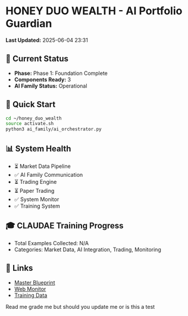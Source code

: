# HONEY DUO WEALTH - AI Portfolio Guardian
**Last Updated:** 2025-06-04 23:31

## 🎯 Current Status
- **Phase:** Phase 1: Foundation Complete
- **Components Ready:** 3
- **AI Family Status:** Operational

## 🚀 Quick Start
```bash
cd ~/honey_duo_wealth
source activate.sh
python3 ai_family/ai_orchestrator.py
```

## 📊 System Health
- ⏳ Market Data Pipeline
- ✅ AI Family Communication
- ⏳ Trading Engine
- ⏳ Paper Trading
- ✅ System Monitor
- ✅ Training System


## 🎓 CLAUDAE Training Progress
- Total Examples Collected: N/A
- Categories: Market Data, AI Integration, Trading, Monitoring

## 🔗 Links
- [Master Blueprint](documentation/master_blueprint_v1.3.md)
- [Web Monitor](https://monitor.honey-duo.com)
- [Training Data](ai_family/claudae/training/)

Read me grade me but should you update me or is this a test 
